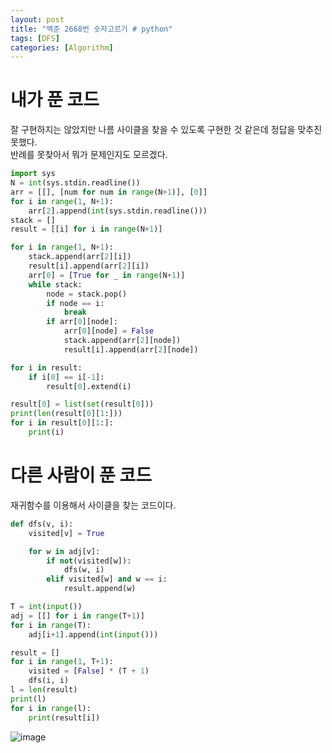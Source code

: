 ```yaml
---
layout: post
title: "백준 2668번 숫자고르기 # python"
tags: [DFS]
categories: [Algorithm]
---
```


# 내가 푼 코드
잘 구현하지는 않았지만 나름 사이클을 찾을 수 있도록 구현한 것 같은데 정답을 맞추진 못했다.    
반례를 못찾아서 뭐가 문제인지도 모르겠다.

```python
import sys
N = int(sys.stdin.readline())
arr = [[], [num for num in range(N+1)], [0]]
for i in range(1, N+1):
    arr[2].append(int(sys.stdin.readline()))
stack = []
result = [[i] for i in range(N+1)]

for i in range(1, N+1):
    stack.append(arr[2][i])
    result[i].append(arr[2][i])
    arr[0] = [True for _ in range(N+1)]
    while stack:
        node = stack.pop()
        if node == i:
            break
        if arr[0][node]:
            arr[0][node] = False
            stack.append(arr[2][node])
            result[i].append(arr[2][node])

for i in result:
    if i[0] == i[-1]:
        result[0].extend(i)

result[0] = list(set(result[0]))
print(len(result[0][1:]))
for i in result[0][1:]:
    print(i)
```

# 다른 사람이 푼 코드

재귀함수를 이용해서 사이클을 찾는 코드이다.

```python
def dfs(v, i):
    visited[v] = True

    for w in adj[v]:
        if not(visited[w]):
            dfs(w, i)
        elif visited[w] and w == i:
            result.append(w)

T = int(input())
adj = [[] for i in range(T+1)]
for i in range(T):
    adj[i+1].append(int(input()))

result = []
for i in range(1, T+1):
    visited = [False] * (T + 1)
    dfs(i, i)
l = len(result)
print(l)
for i in range(l):
    print(result[i])
```

![image](https://user-images.githubusercontent.com/50114210/65576095-3c447880-dfac-11e9-8f12-7227ac7e6ced.png)
